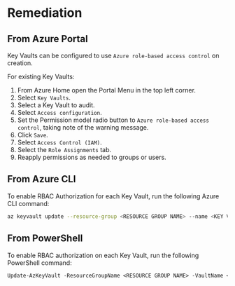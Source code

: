 # Remediation

## From Azure Portal

Key Vaults can be configured to use `Azure role-based access control` on creation.

For existing Key Vaults:

1. From Azure Home open the Portal Menu in the top left corner.
2. Select `Key Vaults`.
3. Select a Key Vault to audit.
4. Select `Access configuration`.
5. Set the Permission model radio button to `Azure role-based access control`, taking note of the warning message.
6. Click `Save`.
7. Select `Access Control (IAM)`.
8. Select the `Role Assignments` tab.
9. Reapply permissions as needed to groups or users.

## From Azure CLI

To enable RBAC Authorization for each Key Vault, run the following Azure CLI command:

```sh
az keyvault update --resource-group <RESOURCE GROUP NAME> --name <KEY VAULT NAME> --enable-rbac-authorization true
```

## From PowerShell

To enable RBAC authorization on each Key Vault, run the following PowerShell command:

```ps
Update-AzKeyVault -ResourceGroupName <RESOURCE GROUP NAME> -VaultName <KEY VAULT NAME> -EnableRbacAuthorization $True
```
